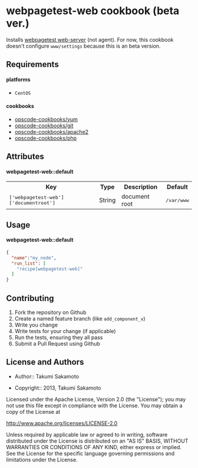 webpagetest-web cookbook (beta ver.)
====================================

Installs [webpagetest web-server](https://sites.google.com/a/webpagetest.org/docs/private-instances#TOC-Web-Server1) (not agent).
For now, this cookbook doesn't configure `www/settings` because this is an beta version.

Requirements
------------

#### platforms

- `CentOS`

#### cookbooks

- [opscode-cookbooks/yum](https://github.com/opscode-cookbooks/yum/)
- [opscode-cookbooks/git](https://github.com/opscode-cookbooks/git/)
- [opscode-cookbooks/apache2](https://github.com/opscode-cookbooks/apache2/)
- [opscode-cookbooks/php](https://github.com/opscode-cookbooks/php/)

Attributes
----------

#### webpagetest-web::default
<table>
  <tr>
    <th>Key</th>
    <th>Type</th>
    <th>Description</th>
    <th>Default</th>
  </tr>
  <tr>
    <td><tt>['webpagetest-web']['documentroot']</tt></td>
    <td>String</td>
    <td>document root</td>
    <td><tt>/var/www</tt></td>
  </tr>
</table>

Usage
-----

#### webpagetest-web::default

```json
{
  "name":"my_node",
  "run_list": [
    "recipe[webpagetest-web]"
  ]
}
```

Contributing
------------

1. Fork the repository on Github
2. Create a named feature branch (like `add_component_x`)
3. Write you change
4. Write tests for your change (if applicable)
5. Run the tests, ensuring they all pass
6. Submit a Pull Request using Github

License and Authors
-------------------

* Author:: Takumi Sakamoto

* Copyright:: 2013, Takumi Sakamoto

Licensed under the Apache License, Version 2.0 (the "License");
you may not use this file except in compliance with the License.
You may obtain a copy of the License at

http://www.apache.org/licenses/LICENSE-2.0

Unless required by applicable law or agreed to in writing, software
distributed under the License is distributed on an "AS IS" BASIS,
WITHOUT WARRANTIES OR CONDITIONS OF ANY KIND, either express or implied.
See the License for the specific language governing permissions and
limitations under the License.
